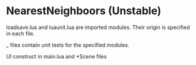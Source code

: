 # NearestNeighboors (Unstable)


loadsave.lua and luaunit.lua are imported modules. Their origin is specified in each file.


_ files contain unit tests for the specified modules. 


UI construct in main.lua and \*Scene files
